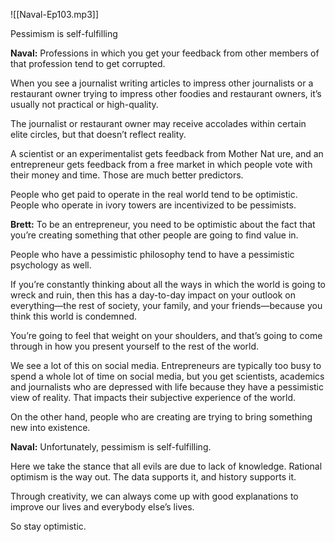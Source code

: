 
![[Naval-Ep103.mp3]]

Pessimism is self-fulfilling

**Naval:** Professions in which you get your feedback from other members of that profession tend to get corrupted.

When you see a journalist writing articles to impress other journalists or a restaurant owner trying to impress other foodies and restaurant owners, it’s usually not practical or high-quality.

The journalist or restaurant owner may receive accolades within certain elite circles, but that doesn’t reflect reality.

A scientist or an experimentalist gets feedback from Mother Nat
ure, and an entrepreneur gets feedback from a free market in which people vote with their money and time. Those are much better predictors.

People who get paid to operate in the real world tend to be optimistic. People who operate in ivory towers are incentivized to be pessimists.

**Brett:** To be an entrepreneur, you need to be optimistic about the fact that you’re creating something that other people are going to find value in.

People who have a pessimistic philosophy tend to have a pessimistic psychology as well.

If you’re constantly thinking about all the ways in which the world is going to wreck and ruin, then this has a day-to-day impact on your outlook on everything—the rest of society, your family, and your friends—because you think this world is condemned.

You’re going to feel that weight on your shoulders, and that’s going to come through in how you present yourself to the rest of the world.

We see a lot of this on social media. Entrepreneurs are typically too busy to spend a whole lot of time on social media, but you get scientists, academics and journalists who are depressed with life because they have a pessimistic view of reality. That impacts their subjective experience of the world. 

On the other hand, people who are creating are trying to bring something new into existence.

**Naval:** Unfortunately, pessimism is self-fulfilling.

Here we take the stance that all evils are due to lack of knowledge. Rational optimism is the way out. The data supports it, and history supports it.

Through creativity, we can always come up with good explanations to improve our lives and everybody else’s lives.

So stay optimistic.